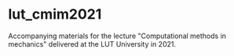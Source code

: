 # lut_cmim2021
Accompanying materials for the lecture "Computational methods in mechanics" delivered at the LUT University in 2021.
